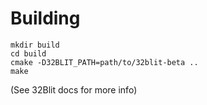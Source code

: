 # Building

```
mkdir build
cd build
cmake -D32BLIT_PATH=path/to/32blit-beta ..
make
```

(See 32Blit docs for more info)
